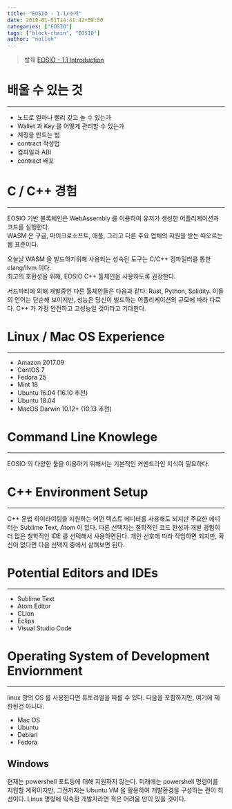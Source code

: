 ```yaml
---
title: "EOSIO - 1.1/소개"
date: 2019-01-01T14:41:42+09:00
categories: ["EOSIO"]
tags: ["block-chain", "EOSIO"]
author: "nolleh"
---
```

> 발췌 [EOSIO - 1.1 Introduction](https://developers.eos.io/eosio-home/docs/introduction)

# 배울 수 있는 것
---
- 노드로 얼마나 빨리 갖고 놀 수 있는가
- Wallet 과 Key 를 어떻게 관리할 수 있는가 
- 계정을 만드는 법
- contract 작성법
- 컴파일과 ABI 
- contract 배포

# C / C++ 경험  
---  
EOSIO 기반 블록체인은 WebAssembly 를 이용하여 유저가 생성한 어플리케이션과 코드를 실행한다.  
WASM 은 구글, 마이크로소프트, 애플, 그리고 다른 주요 업체의 지원을 받는 떠오르는 웹 표준이다.   

오늘날 WASM 을 빌드하기위해 사용되는 성숙된 도구는 C/C++ 컴파일러를 통한 clang/llvm 이다.  
최고의 호환성을 위해, EOSIO C++ 툴체인을 사용하도록 권장한다.  

서드파티에 의해 개발중인 다른 툴체인들은 다음과 같다: Rust, Python, Solidity. 이들의 언어는 단순해 보이지만, 성능은 당신이 빌드하는 어플리케이션의 규모에 따라 다르다. C++ 가 가장 안전하고 고성능일 것이라고 기대한다. 

# Linux / Mac OS Experience
---
- Amazon 2017.09
- CentOS 7
- Fedora 25
- Mint 18
- Ubuntu 16.04 (16.10 추천)
- Ubuntu 18.04
- MacOS Darwin 10.12+ (10.13 추천)

# Command Line Knowlege
---
EOSIO 의 다양한 툴을 이용하기 위해서는 기본적인 커맨드라인 지식이 필요하다.

# C++ Environment Setup
---
C++ 문법 하이라이팅을 지원하는 어떤 텍스트 에디터를 사용해도 되지만 주요한 에디터는 Sublime Text, Atom 이 있다. 다른 선택지는 철학적인 코드 완성과 개발 경험이 더 많은 철학적인 IDE 를 선택해서 사용하면된다. 개인 선호에 따라 작업하면 되지만, 확신이 없다면 다음 선택지 중에서 살펴보면 된다.

# Potential Editors and IDEs 
---
- Sublime Text
- Atom Editor
- CLion
- Eclips
- Visual Studio Code

# Operating System of Development Enviornment
---
linux 향의 OS 를 사용한다면 튜토리얼을 따를 수 있다. 다음을 포함하지만, 여기에 제한된건 아니다. 
- Mac OS
- Ubuntu
- Debian
- Fedora

## Windows
현재는 powershell 포트등에 대해 지원하지 않는다. 미래에는 powershell 명령어를 지원할 계획이지만, 그전까지는 Ubuntu VM 을 활용하여 개발환경을 구성하는 편이 최선이다. Linux 명령에 익숙한 개발자라면 적은 어려움 만이 있을 것이다. 


